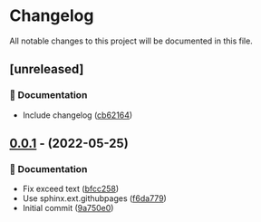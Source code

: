 # Changelog

All notable changes to this project will be documented in this file.

## [unreleased]

### 📝 Documentation

- Include changelog ([cb62164](https://github.com/HigherOrderLogic/sort-requirements-file/commit/cb621647e0d1b975581bb0f38d1a915df44cbc6b))


## [0.0.1](https://github.com/HigherOrderLogic/sort-requirements-file/tree/v0.0.1) - (2022-05-25)

### 📝 Documentation

- Fix exceed text ([bfcc258](https://github.com/HigherOrderLogic/sort-requirements-file/commit/bfcc258193cc59d02461022efb1cc68100e49765))
- Use sphinx.ext.githubpages ([f6da779](https://github.com/HigherOrderLogic/sort-requirements-file/commit/f6da779a5dc56aaeb6a1f8c66e80e9fef578541e))
- Initial commit ([9a750e0](https://github.com/HigherOrderLogic/sort-requirements-file/commit/9a750e02d6a36b85edbe5081147939ff7e4eccf7))

